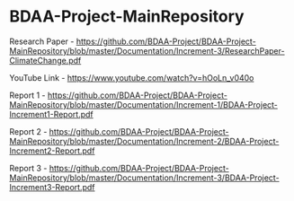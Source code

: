 # BDAA-Project-MainRepository

Research Paper - https://github.com/BDAA-Project/BDAA-Project-MainRepository/blob/master/Documentation/Increment-3/ResearchPaper-ClimateChange.pdf

YouTube Link - https://www.youtube.com/watch?v=hOoLn_v040o

Report 1 - https://github.com/BDAA-Project/BDAA-Project-MainRepository/blob/master/Documentation/Increment-1/BDAA-Project-Increment1-Report.pdf

Report 2 - https://github.com/BDAA-Project/BDAA-Project-MainRepository/blob/master/Documentation/Increment-2/BDAA-Project-Increment2-Report.pdf

Report 3 - https://github.com/BDAA-Project/BDAA-Project-MainRepository/blob/master/Documentation/Increment-3/BDAA-Project-Increment3-Report.pdf
